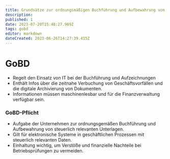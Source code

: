 ```yaml
---
title: Grundsätze zur ordnungsmäßigen Buchführung und Aufbewahrung von Dokumenten (GoBD)
description: 
published: 1
date: 2023-07-20T15:48:27.969Z
tags: gobd
editor: markdown
dateCreated: 2023-06-26T14:27:39.415Z
---
```


# GoBD
- Regelt den Einsatz von IT bei der Buchführung und Aufzeichnungen
- Enthält Infos über die zeitnahe Verbuchung von Geschäftsvorfällen und die digitale Archivierung von Dokumenten.
- Informationen müssen maschinenlesbar und für die Finanzverwaltung verfügbar sein.
### GoBD-Pflicht

- Aufgabe der Unternehmen zur  ordnungsgemäßen Buchführung und Aufbewahrung von steuerlich relevanten Unterlagen.
- Gilt für elektronische Systeme in geschäftlichen Prozessen mit steuerlich relevanten Daten.
- Einhaltung wichtig, um Verstöße und finanzielle Nachteile bei Betriebsprüfungen zu vermeiden.

